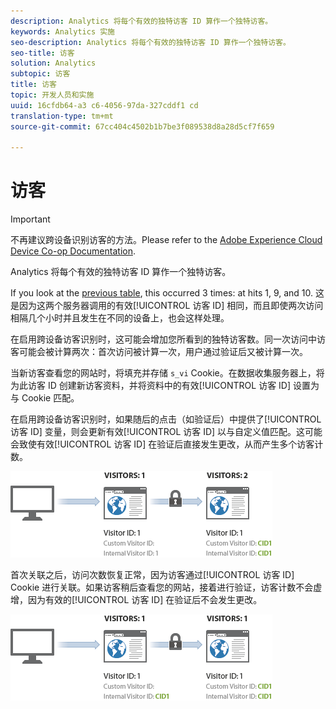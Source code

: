 ```yaml
---
description: Analytics 将每个有效的独特访客 ID 算作一个独特访客。
keywords: Analytics 实施
seo-description: Analytics 将每个有效的独特访客 ID 算作一个独特访客。
seo-title: 访客
solution: Analytics
subtopic: 访客
title: 访客
topic: 开发人员和实施
uuid: 16cfdb64-a3 c6-4056-97da-327cddf1 cd
translation-type: tm+mt
source-git-commit: 67cc404c4502b1b7be3f089538d8a28d5cf7f659

---
```



# 访客

>[!IMPORTANT]
>
>不再建议跨设备识别访客的方法。Please refer to the [Adobe Experience Cloud Device Co-op Documentation](https://marketing.adobe.com/resources/help/en_US/mcdc/).

Analytics 将每个有效的独特访客 ID 算作一个独特访客。

If you look at the [previous table](../../../implement/js-implementation/xdevice-visid/visit-example.md#concept_E3B32B8E539F4FDC8E3FA872328B87BA), this occurred 3 times: at hits 1, 9, and 10. 这是因为这两个服务器调用的有效[!UICONTROL 访客 ID] 相同，而且即使两次访问相隔几个小时并且发生在不同的设备上，也会这样处理。

在启用跨设备访客识别时，这可能会增加您所看到的独特访客数。同一次访问中访客可能会被计算两次：首次访问被计算一次，用户通过验证后又被计算一次。

当新访客查看您的网站时，将填充并存储 `s_vi` Cookie。在数据收集服务器上，将为此访客 ID 创建新访客资料，并将资料中的有效[!UICONTROL 访客 ID] 设置为与 Cookie 匹配。

在启用跨设备访客识别时，如果随后的点击（如验证后）中提供了[!UICONTROL 访客 ID] 变量，则会更新有效[!UICONTROL 访客 ID] 以与自定义值匹配。这可能会致使有效[!UICONTROL 访客 ID] 在验证后直接发生更改，从而产生多个访客计数。

![](assets/visitors.png)

首次关联之后，访问次数恢复正常，因为访客通过[!UICONTROL 访客 ID] Cookie 进行关联。如果访客稍后查看您的网站，接着进行验证，访客计数不会虚增，因为有效的[!UICONTROL 访客 ID] 在验证后不会发生更改。

![](assets/visitors_2.png)

